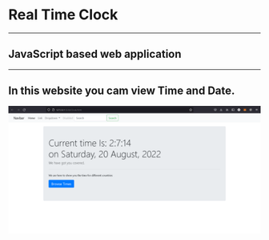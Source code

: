 # **Real Time Clock**

---

## JavaScript based web application

---

## In this website you cam view Time and Date.

![](https://github.com/ritik8262/Real-Time-Clock/blob/main/Clock.png)
